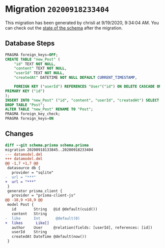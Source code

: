 # Migration `20200918233404`

This migration has been generated by chrisli at 9/19/2020, 9:34:04 AM.
You can check out the [state of the schema](./schema.prisma) after the migration.

## Database Steps

```sql
PRAGMA foreign_keys=OFF;
CREATE TABLE "new_Post" (
    "id" TEXT NOT NULL,
    "content" TEXT NOT NULL,
    "userId" TEXT NOT NULL,
    "createdAt" DATETIME NOT NULL DEFAULT CURRENT_TIMESTAMP,

    FOREIGN KEY ("userId") REFERENCES "User"("id") ON DELETE CASCADE ON UPDATE CASCADE,
PRIMARY KEY ("id")
);
INSERT INTO "new_Post" ("id", "content", "userId", "createdAt") SELECT "id", "content", "userId", "createdAt" FROM "Post";
DROP TABLE "Post";
ALTER TABLE "new_Post" RENAME TO "Post";
PRAGMA foreign_key_check;
PRAGMA foreign_keys=ON
```

## Changes

```diff
diff --git schema.prisma schema.prisma
migration 20200918133845..20200918233404
--- datamodel.dml
+++ datamodel.dml
@@ -1,7 +1,7 @@
 datasource db {
   provider = "sqlite"
-  url = "***"
+  url = "***"
 }
 generator prisma_client {
   provider = "prisma-client-js"
@@ -18,9 +18,9 @@
 model Post {
   id        String   @id @default(cuid())
   content   String
-  like      Int       @default(0)  
+  likes      Like[]
   author    User     @relation(fields: [userId], references: [id])
   userId    String
   createdAt DateTime @default(now())
 }
```



